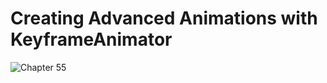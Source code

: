 # Creating Advanced Animations with KeyframeAnimator

![Chapter 55](https://github.com/user-attachments/assets/95f1ac5c-2527-4910-b2a7-a753527fbc65)
